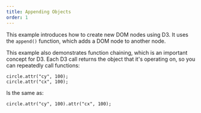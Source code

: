 ```yaml
---
title: Appending Objects
order: 1
---
```


This example introduces how to create new DOM nodes using D3.  It uses the `append()` function, which adds a DOM node to another node. 

 This example also demonstrates function chaining, which is an important concept for D3.  Each D3 call returns the object that it's operating on, so you can repeatedly call functions:

    circle.attr("cy", 100);
    circle.attr("cx", 100);

Is the same as:

    circle.attr("cy", 100).attr("cx", 100);
